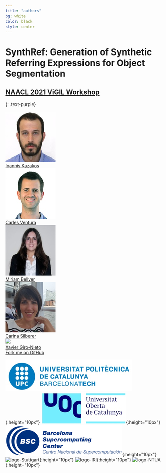 ```yaml
---
title: "authors"
bg: white
color: black
style: center
---
```


# SynthRef: Generation of Synthetic Referring Expressions for Object Segmentation
## [NAACL 2021 ViGIL Workshop](https://vigilworkshop.github.io/)
{: .text-purple}

<div class="author">
    <a href="https://www.linkedin.com/in/giannis-kazakos/" target="_blank">
      <div class="authorphoto"><img src="./img/authors/IoannisKazakos-160x160.jpg"></div>
      <div>Ioannis Kazakos</div>
    </a>
</div>
<div class="author">
    <a href="http://sunai.uoc.edu/index.php/2016/10/13/dr-carles-ventura/" target="_blank">
      <div class="authorphoto"><img src="./img/authors/CarlesVentura-160x160.jpg"></div>
      <div>Carles Ventura</div>
    </a>
</div>
<div class="author">
    <a href="https://www.linkedin.com/in/mbellver/" target="_blank">
      <div class="authorphoto"><img src="./img/authors/MiriamBellver-160x160.jpg"></div>
      <div>Miriam Bellver</div>
    </a>
</div>
<div class="author">
    <a href="https://sites.google.com/view/carinasilberer/home" target="_blank">
      <div class="authorphoto"><img src="./img/authors/CarinaSilberer-160x160.jpg"></div>
      <div>Carina Silberer </div>
    </a>
</div>
<div class="author">
    <a href="https://imatge.upc.edu/web/people/xavier-giro" target="_blank">
      <div class="authorphoto"><img src="./assets/XavierGiro-160x160.jpg"></div>
      <div>Xavier Giro-Nieto</div>
    </a>
</div>


<span id="forkongithub">
  <a href="{{ site.source_link }}" class="bg-blue">
    Fork me on GitHub
  </a>
</span>


![logo-UPC](./img/logos/upc-positiu.jpg){:height="10px"}
![logo-UOC](./img/logos/uoc_logo.jpeg){:height="10px"}
![logo-BSC](./img/logos/bsc_logo.png){:height="10px"}
![logo-Stuttgart](./img/logos/stuttgart_logo.jpeg){:height="10px"}
![logo-IRI](./img/logos/stuttgart_logo.jpeg){:height="10px"}
![logo-NTUA](./img/logos/ntua_logo.jpeg){:height="10px"}
